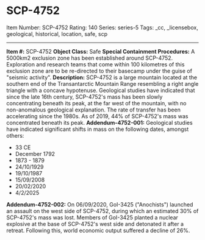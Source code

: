# SCP-4752
Item Number: SCP-4752
Rating: 140
Series: series-5
Tags: _cc, _licensebox, geological, historical, location, safe, scp

---

**Item #:** SCP-4752
**Object Class:** Safe
**Special Containment Procedures:** A 5000km2 exclusion zone has been established around SCP-4752. Exploration and research teams that come within 100 kilometres of this exclusion zone are to be re-directed to their basecamp under the guise of "seismic activity".
**Description:** SCP-4752 is a large mountain located at the southern end of the Transantarctic Mountain Range resembling a right angle triangle with a concave hypotenuse. Geological studies have indicated that since the late 16th century, SCP-4752's mass has been slowly concentrating beneath its peak, at the far west of the mountain, with no non-anomalous geological explanation. The rate of transfer has been accelerating since the 1980s. As of 2019, 44% of SCP-4752's mass was concentrated beneath its peak.
**Addendum-4752-001:** Geological studies have indicated significant shifts in mass on the following dates, amongst others:
  * 33 CE
  * December 1792
  * 1873 - 1879
  * 24/10/1929
  * 19/10/1987
  * 15/09/2008
  * 20/02/2020
  * 4/2/2025

**Addendum-4752-002:** On 06/09/2020, GoI-3425 ("Anochists") launched an assault on the west side of SCP-4752, during which an estimated 30% of SCP-4752's mass was lost. Members of GoI-3425 planted a nuclear explosive at the base of SCP-4752's west side and detonated it after a retreat. Following this, world economic output suffered a decline of 26%.